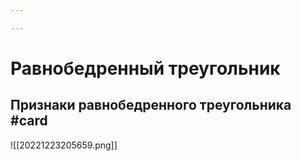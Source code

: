 ```yaml
---

---
```

# Равнобедренный треугольник

## Признаки равнобедренного треугольника #card 
![[20221223205659.png]]